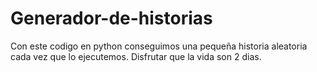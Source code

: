 # Generador-de-historias
Con este codigo en python conseguimos una pequeña historia aleatoria cada vez que lo ejecutemos. Disfrutar que la vida son 2 dias.
